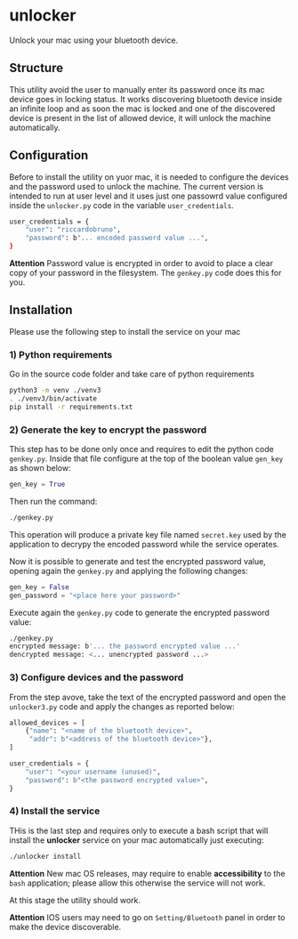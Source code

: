 # unlocker

Unlock your mac using your bluetooth device.

## Structure

This utility avoid the user to manually enter its password once its mac device goes in locking status.
It works discovering bluetooth device inside an infinite loop and as soon the mac is locked and one of the discovered device is present in the list of allowed device, it will unlock the machine automatically.

## Configuration

Before to install the utility on yuor mac, it is needed to configure the devices and the password used to unlock the machine.
The current version is intended to run at user level and it uses just one passowrd value configured inside the `unlocker.py` code in the variable `user_credentials`.

```bash
user_credentials = {
    "user": "riccardobruno",
    "password": b"... encoded password value ...",
}
```

**Attention** Password value is encrypted in order to avoid to place a clear copy of your password in the filesystem. The `genkey.py` code does this for you.

## Installation

Please use the following step to install the service on your mac

### 1) Python requirements

Go in the source code folder and take care of python requirements

```bash
python3 -m venv ./venv3
. ./venv3/bin/activate
pip install -r requirements.txt
```

### 2) Generate the key to encrypt the password

This step has to be done only once and requires to edit the python code `genkey.py`. Inside that file configure at the top of the boolean value `gen_key` as shown below:

```python
gen_key = True
```

Then run the command:

```bash
./genkey.py
```

This operation will produce a private key file named `secret.key` used by the application to decrypy the encoded password while the service operates.

Now it is possible to generate and test the encrypted password value, opening again the `genkey.py` and applying the following changes:

```python
gen_key = False
gen_password = "<place here your password>"
```

Execute again the `genkey.py` code to generate the encrypted password value:

```bash
./genkey.py
encrypted message: b'... the password encrypted value ...'
dencrypted message: <... unencrypted password ...>
```

### 3) Configure devices and the password

From the step avove, take the text of the encrypted password and open the `unlocker3.py` code and apply the changes as reported below:

```python
allowed_devices = [
    {"name": "<name of the bluetooth device>",
     "addr": b"<address of the bluetooth device>"},
]

user_credentials = {
    "user": "<your username (unused)",
    "password": b"<the password encrypted value>",
}
```

### 4) Install the service

THis is the last step and requires only to execute a bash script that will install the **unlocker** service on your mac automatically just executing:

```bash
./unlocker install
```

**Attention** New mac OS releases, may require to enable **accessibility** to the `bash` application; please allow this otherwise the service will not work.

At this stage the utility should work.

**Attention** IOS users may need to go on `Setting/Bluetooth` panel in order to make the device discoverable.
